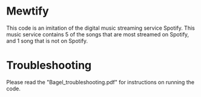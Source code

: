 # Mewtify
 This code is an imitation of the digital music streaming service Spotify. This music service contains 5 of the songs that are most streamed on Spotify, and 1 song that is not on Spotify.

# Troubleshooting
 Please read the "Bagel_troubleshooting.pdf" for instructions on running the code.
